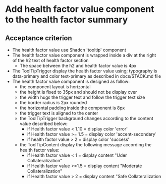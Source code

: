 # Add health factor value component to the health factor summary

## Acceptance criterion

- The health factor value use Shadcn 'tooltip' component
- The health factor value component is wrapped inside a div at the right of the h2 text of health factor section
  - The space between the h2 and health factor value is 4px
- The ToolTipTrigger display the health factor value using; typography is data-primary and color text-primary as described in docs/STACK.md file
- The health factor value component is designed as follow:
  - the component layout is horizontal
  - the height is fixed to 35px and should not be display over
  - the width hugs the trigger text and follow the trigger text size
  - the border radius is 2px rounded
  - the horizontal padding inside the component is 8px
  - the trigger text is aligned to the center
  - the ToolTipTrigger background changes according to the content value described below:
    - if Health factor value < 1.10 = display color 'error'
    - if Health factor value >= 1.5 = display color 'accent-secondary'
    - if health factor value > 2 = display color 'success'
  - the ToolTipContent display the following message according the health factor value:
    - if Health factor value < 1 = display content "Uder Collateralization"
    - if Health factor value >=1.5 = display content "Moderate Collateralization"
    - if Health factor value > 2 = display content "Safe Collateralization
